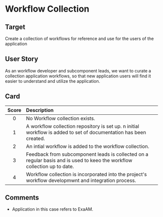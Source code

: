 # Workflow Collection 

 ## Target

 Create a collection of workflows for reference and use for the users of the application
 ## User Story

 As an workflow developer and subcomponent leads, we want to curate a collection application workflows, so that new application users will find it easier 
 to understand and utilize the application.

 ## Card

 | Score         | Description |
 | :-------------: | :------------- |
 | 0 | No Workflow collection exists. |
 | 1 | A workflow collection repository is set up. n initial workflow is added to set of documentation has been created. |
 | 2 | An intial workflow is added to the workflow collection.  |
 | 3 | Feedback from subcomponent leads is collected on a regular basis and is used to keeo the workflow collection up to date.|
 | 4 | Workflow collection is incorporated into the project's workflow developmwnt and integration process. |

 ## Comments
- Application in this case refers to ExaAM.
    
